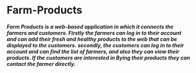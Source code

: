 # Farm-Products

##### Farm Products is a web-based application in which it connects the farmers and customers. Firstly the farmers can log in to their account and can add their fresh and healthy products to the web that can be displayed to the customers. secondly, the customers can log in to their account and can find the list of farmers, and also they can view their products. If the customers are interested in Bying their products they can contact the farmer directly.
